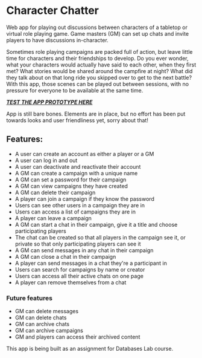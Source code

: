 # Character Chatter

Web app for playing out discussions between characters of a tabletop or virtual role playing game. Game masters (GM) can set up chats and invite players to have discussions in-character.

Sometimes role playing campaigns are packed full of action, but leave little time for characters and their friendships to develop. Do you ever wonder, what your characters would actually have said to each other, when they first met? What stories would be shared around the campfire at night? What did they talk about on that long ride you skipped over to get to the next battle? With this app, those scenes can be played out between sessions, with no pressure for everyone to be available at the same time.

[_**TEST THE APP PROTOTYPE HERE**_](https://character-chatter.herokuapp.com/)

App is still bare bones. Elements are in place, but no effort has been put towards looks and user friendliness yet, sorry about that! 

## Features:
* A user can create an account as either a player or a GM
* A user can log in and out
* A user can deactivate and reactivate their account
* A GM can create a campaign with a unique name
* A GM can set a password for their campaign
* A GM can view campaigns they have created
* A GM can delete their campaign
* A player can join a campaign if they know the password
* Users can see other users in a campaign they are in
* Users can access a list of campaigns they are in
* A player can leave a campaign
* A GM can start a chat in their campaign, give it a title and choose participating players
* The chat can be created so that all players in the campaign see it, or private so that only participating players can see it
* A GM can send messages in any chat in their campaign
* A GM can close a chat in their campaign
* A player can send messages in a chat they're a participant in
* Users can search for campaigns by name or creator
* Users can access all their active chats on one page
* A player can remove themselves from a chat

### Future features
* GM can delete messages
* GM can delete chats
* GM can archive chats
* GM can archive campaigns
* GM and players can access their archived content 

This app is being built as an assignment for Databases Lab course.
